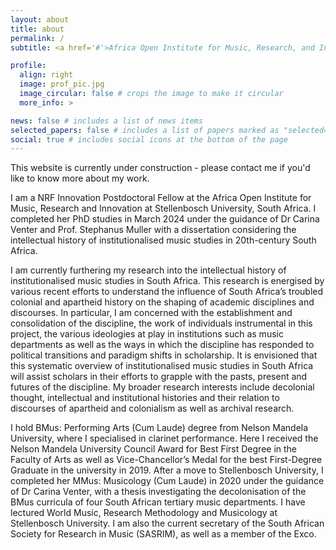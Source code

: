 ```yaml
---
layout: about
title: about
permalink: /
subtitle: <a href='#'>Africa Open Institute for Music, Research, and Innovation</a>. Stellenbosch, South Africa. 

profile:
  align: right
  image: prof_pic.jpg
  image_circular: false # crops the image to make it circular
  more_info: >

news: false # includes a list of news items
selected_papers: false # includes a list of papers marked as "selected={true}"
social: true # includes social icons at the bottom of the page
---
```


This website is currently under construction - please contact me if you'd like to know more about my work.

I am a NRF Innovation Postdoctoral Fellow at the Africa Open Institute for Music, Research and Innovation at Stellenbosch University, South Africa. I completed her PhD studies in March 2024 under the guidance of Dr Carina Venter and Prof. Stephanus Muller with a dissertation considering the intellectual history of institutionalised music studies in 20th-century South Africa.  

I am currently furthering my research into the intellectual history of institutionalised music studies in South Africa. This research is energised by various recent efforts to understand the influence of South Africa’s troubled colonial and apartheid history on the shaping of academic disciplines and discourses. In particular, I am concerned with the establishment and consolidation of the discipline, the work of individuals instrumental in this project, the various ideologies at play in institutions such as music departments as well as the ways in which the discipline has responded to political transitions and paradigm shifts in scholarship. It is envisioned that this systematic overview of institutionalised music studies in South Africa will assist scholars in their efforts to grapple with the pasts, present and futures of the discipline. My broader research interests include decolonial thought, intellectual and institutional histories and their relation to discourses of apartheid and colonialism as well as archival research. 

I hold BMus: Performing Arts (Cum Laude) degree from Nelson Mandela University, where I specialised in clarinet performance. Here I received the Nelson Mandela University Council Award for Best First Degree in the Faculty of Arts as well as Vice-Chancellor’s Medal for the best First-Degree Graduate in the university in 2019. After a move to Stellenbosch University, I completed her MMus: Musicology (Cum Laude) in 2020 under the guidance of Dr Carina Venter, with a thesis investigating the decolonisation of the BMus curricula of four South African tertiary music departments. I have lectured World Music, Research Methodology and Musicology at Stellenbosch University. I am also the current secretary of the South African Society for Research in Music (SASRIM), as well as a member of the Exco. 
